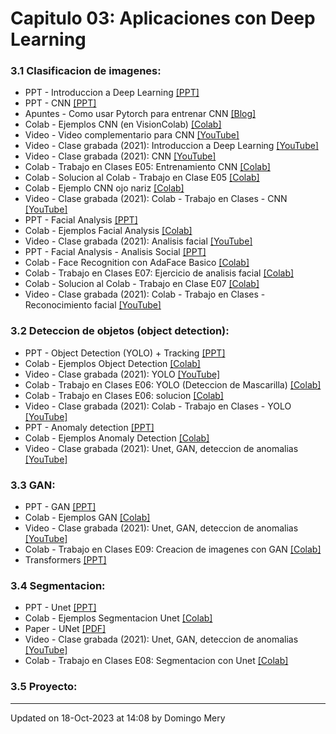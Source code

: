 
# Capitulo 03: Aplicaciones con Deep Learning
### 3.1 Clasificacion de imagenes:
* PPT - Introduccion a Deep Learning [[PPT]](CV03_Introduccion.pptx)
* PPT - CNN [[PPT]](https://github.com/domingomery/vision/blob/master/clases/Cap03_DeepLearning/presentations/CV03_CNN.pptx)
* Apuntes - Como usar Pytorch para entrenar CNN [[Blog]](https://medium.com/thecyphy/train-cnn-model-with-pytorch-21dafb918f48)
* Colab - Ejemplos CNN (en VisionColab) [[Colab]](https://github.com/domingomery/visioncolab#-image-classification)
* Video - Video complementario para CNN [[YouTube]](https://youtu.be/cN_X4-0D1wg)
* Video - Clase grabada (2021): Introduccion a Deep Learning [[YouTube]](https://youtu.be/tRQfQln8ZXQ)
* Video - Clase grabada (2021): CNN [[YouTube]](https://youtu.be/RopqLlyndlU)
* Colab - Trabajo en Clases E05: Entrenamiento CNN [[Colab]](https://colab.research.google.com/drive/1vGfn6jR9eKNERj9J2bslG-CkCjJlUqqL)
* Colab - Solucion al Colab - Trabajo en Clase E05 [[Colab]](https://colab.research.google.com/drive/1IwFG7qUVHtugXJpkwPZ7rSsjUZFEAG1B)
* Colab - Ejemplo CNN ojo nariz [[Colab]](https://drive.google.com/file/d/1zXkffKtspfIrLIdxLeEGx0uxeSnyd0B-/view?usp=sharing)
* Video - Clase grabada (2021): Colab - Trabajo en Clases - CNN [[YouTube]](https://youtu.be/yD4T5rPJ9hE)
* PPT - Facial Analysis [[PPT]](https://www.dropbox.com/s/k45nta3dn02vxpe/2021_AnalisisFacial_Teaching.pptx?dl=0)
* Colab - Ejemplos Facial Analysis [[Colab]](https://github.com/domingomery/visioncolab#-facial-analysis)
* Video - Clase grabada (2021): Analisis facial [[YouTube]](https://youtu.be/GBeisP4GBz8)
* PPT - Facial Analysis - Analisis Social [[PPT]](https://www.dropbox.com/s/riu9yvy659ut4x5/2022-FacialAnalysis-Social.pptx?dl=0)
* Colab - Face Recognition con AdaFace Basico [[Colab]](https://colab.research.google.com/drive/1gPxbtx0Ueqc3fSSNFGWhDULxDSajxrfZ)
* Colab - Trabajo en Clases E07: Ejercicio de analisis facial [[Colab]](https://colab.research.google.com/drive/1s8bUv1LKdK7wvFKFn5jpZvs_XG_l_lqO)
* Colab - Solucion al Colab - Trabajo en Clase E07 [[Colab]](https://colab.research.google.com/drive/xxxxxx)
* Video - Clase grabada (2021): Colab - Trabajo en Clases - Reconocimiento facial [[YouTube]](https://youtu.be/18U_41kq3N8)
### 3.2 Deteccion de objetos (object detection):
* PPT - Object Detection (YOLO) + Tracking [[PPT]](https://github.com/domingomery/vision/blob/master/clases/Cap03_DeepLearning/presentations/CV03_ObjectDetection.pptx)
* Colab - Ejemplos Object Detection [[Colab]](https://colab.research.google.com/drive/1in7c2qcudM6hIgYkjLpRcNsY4_c4tU9X)
* Video - Clase grabada (2021): YOLO [[YouTube]](https://youtu.be/-VcyIt0p7bA)
* Colab - Trabajo en Clases E06: YOLO (Deteccion de Mascarilla) [[Colab]](https://colab.research.google.com/drive/1lL6glLYmGm2Sj9s0YP43DKAfK6tTrppc)
* Colab - Trabajo en Clases E06: solucion [[Colab]](https://colab.research.google.com/drive/11suUDKrZvKRdd4GaEo0xsubNCepVaO-s)
* Video - Clase grabada (2021): Colab - Trabajo en Clases - YOLO [[YouTube]](https://youtu.be/yqOI0lKAJ_w)
* PPT - Anomaly detection [[PPT]](https://github.com/domingomery/vision/blob/master/clases/Cap03_DeepLearning/presentations/CV03_AnomalyDetection.pptx)
* Colab - Ejemplos Anomaly Detection [[Colab]](https://github.com/domingomery/vision/blob/master/Notebooks.md#detecci%C3%B3n-de-anomal%C3%Adas)
* Video - Clase grabada (2021): Unet, GAN, deteccion de anomalias [[YouTube]](https://youtu.be/5Y9UprUtlfg)
### 3.3 GAN:
* PPT - GAN [[PPT]](https://github.com/domingomery/vision/blob/master/clases/Cap03_DeepLearning/presentations/CV03_GAN.pptx)
* Colab - Ejemplos GAN [[Colab]](https://github.com/domingomery/vision/blob/master/Notebooks.md#generative-adversarial-network-gan)
* Video - Clase grabada (2021): Unet, GAN, deteccion de anomalias [[YouTube]](https://youtu.be/5Y9UprUtlfg)
* Colab - Trabajo en Clases E09: Creacion de imagenes con GAN [[Colab]](https://colab.research.google.com/drive/xxxxxx)
* Transformers [[PPT]](https://github.com/domingomery/vision/blob/master/clases/Cap03_DeepLearning//)
### 3.4 Segmentacion:
* PPT - Unet [[PPT]](https://github.com/domingomery/vision/blob/master/clases/Cap03_DeepLearning/presentations/CV03_UNet.pptx)
* Colab - Ejemplos Segmentacion Unet [[Colab]](https://colab.research.google.com/drive/1DA1zOxQnhp9Lae7yIROa5rLV7aMNT0mn)
* Paper - UNet [[PDF]](https://arxiv.org/pdf/1505.04597.pdf)
* Video - Clase grabada (2021): Unet, GAN, deteccion de anomalias [[YouTube]](https://youtu.be/5Y9UprUtlfg)
* Colab - Trabajo en Clases E08: Segmentacion con Unet [[Colab]](https://colab.research.google.com/drive/xxxxxx)
### 3.5 Proyecto:
---


Updated on 18-Oct-2023 at 14:08 by Domingo Mery
